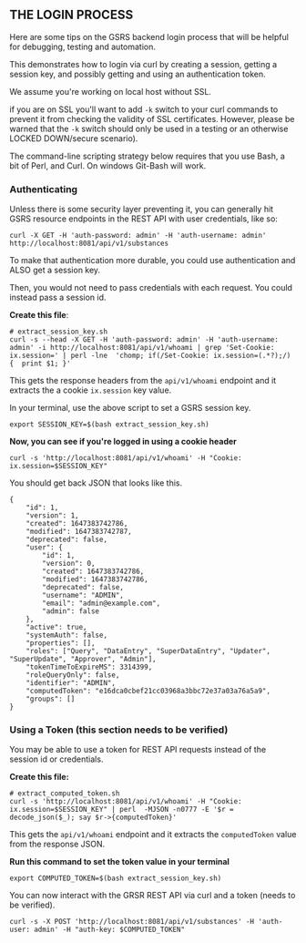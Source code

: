 ## THE LOGIN PROCESS

Here are some tips on the GSRS backend login process that will be helpful for debugging, testing and automation. 

This demonstrates how to login via curl by creating a session, getting a session key, and possibly getting and using an authentication token.  

We assume you're working on local host without SSL.

if you are on SSL you'll want to add `-k` switch to your curl commands to prevent it from checking the validity of SSL certificates. However, please be warned that the `-k` switch should only be used in a testing or an otherwise LOCKED DOWN/secure scenario).  

The command-line scripting strategy below requires that you use Bash, a bit of Perl, and Curl.  On windows Git-Bash will work.    


### Authenticating 

Unless there is some security layer preventing it, you can generally hit GSRS resource endpoints in the REST API with user credentials, like so: 

```
curl -X GET -H 'auth-password: admin' -H 'auth-username: admin' http://localhost:8081/api/v1/substances  
```

To make that authentication more durable, you could use authentication and ALSO get a session key.

Then, you would not need to pass credentials with each request. You could instead pass a session id. 

**Create this file**: 
```
# extract_session_key.sh 
curl -s --head -X GET -H 'auth-password: admin' -H 'auth-username: admin' -i http://localhost:8081/api/v1/whoami | grep 'Set-Cookie: ix.session=' | perl -lne  'chomp; if(/Set-Cookie: ix.session=(.*?);/) {  print $1; }'
````

This gets the response headers from the `api/v1/whoami` endpoint and it extracts the a cookie `ix.session` key value.    

In your terminal, use the above script to set a GSRS session key.  
```
export SESSION_KEY=$(bash extract_session_key.sh)
```

**Now, you can see if you're logged in using a cookie header** 
```
curl -s 'http://localhost:8081/api/v1/whoami' -H "Cookie: ix.session=$SESSION_KEY"
```

You should get back JSON that looks like this. 

```
{
	"id": 1,
	"version": 1,
	"created": 1647383742786,
	"modified": 1647383742787,
	"deprecated": false,
	"user": {
		"id": 1,
		"version": 0,
		"created": 1647383742786,
		"modified": 1647383742786,
		"deprecated": false,
		"username": "ADMIN",
		"email": "admin@example.com",
		"admin": false
	},
	"active": true,
	"systemAuth": false,
	"properties": [],
	"roles": ["Query", "DataEntry", "SuperDataEntry", "Updater", "SuperUpdate", "Approver", "Admin"],
	"tokenTimeToExpireMS": 3314399,
	"roleQueryOnly": false,
	"identifier": "ADMIN",
	"computedToken": "e16dca0cbef21cc03968a3bbc72e37a03a76a5a9",
	"groups": []
}
```


### Using a Token (this section needs to be verified)  

You may be able to use a token for REST API requests instead of the session id or credentials.    

**Create this file:**
```
# extract_computed_token.sh
curl -s 'http://localhost:8081/api/v1/whoami' -H "Cookie: ix.session=$SESSION_KEY" | perl  -MJSON -n0777 -E '$r = decode_json($_); say $r->{computedToken}'
```

This gets the `api/v1/whoami` endpoint and it extracts the `computedToken` value from the response JSON.     


**Run this command to set the token value in your terminal**
```
export COMPUTED_TOKEN=$(bash extract_session_key.sh)
````

You can now interact with the GRSR REST API via curl and a token (needs to be verified). 
```
curl -s -X POST 'http://localhost:8081/api/v1/substances' -H 'auth-user: admin' -H "auth-key: $COMPUTED_TOKEN"  
```
